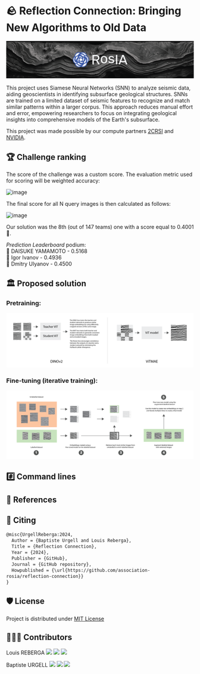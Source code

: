 # 🪨 Reflection Connection: Bringing New Algorithms to Old Data

<img src='assets/reflection-connection.png'>

This project uses Siamese Neural Networks (SNN) to analyze seismic data, aiding geoscientists in identifying subsurface
geological structures. SNNs are trained on a limited dataset of seismic features to recognize and match similar patterns
within a larger corpus. This approach reduces manual effort and error, empowering researchers to focus on integrating
geological insights into comprehensive models of the Earth's subsurface.

This project was made possible by our compute partners [2CRSI](https://2crsi.com/)
and [NVIDIA](https://www.nvidia.com/).

## 🏆 Challenge ranking
The score of the challenge was a custom score. The evaluation metric used for scoring will be weighted accuracy:

![image](https://github.com/association-rosia/reflection-connection/assets/65440015/fd9a0ee9-5a9b-490d-ba8a-91034b966e06)

The final score for all N query images is then calculated as follows:

![image](https://github.com/association-rosia/reflection-connection/assets/65440015/03245997-f593-424e-b463-a0e3e4f3b0a1)

Our solution was the 8th (out of 147 teams) one with a score equal to 0.4001 🎉.

*Prediction Leaderboard* podium:  
🥇 DAISUKE YAMAMOTO - 0.5168  
🥈 Igor Ivanov - 0.4936    
🥉 Dmitry Ulyanov - 0.4500  

## 🏛️ Proposed solution

### Pretraining: 
<img src='assets/pretraining.png'>

### Fine-tuning (iterative training): 
<img src='assets/iterative-training.png'>

## #️⃣ Command lines

## 🔬 References

## 📝 Citing

```
@misc{UrgellReberga:2024,
  Author = {Baptiste Urgell and Louis Reberga},
  Title = {Reflection Connection},
  Year = {2024},
  Publisher = {GitHub},
  Journal = {GitHub repository},
  Howpublished = {\url{https://github.com/association-rosia/reflection-connection}}
}
```

## 🛡️ License

Project is distributed under [MIT License](https://github.com/association-rosia/reflection-connection/blob/main/LICENSE)

## 👨🏻‍💻 Contributors

Louis
REBERGA <a href="https://twitter.com/rbrgAlou"><img src="https://abs.twimg.com/favicons/twitter.3.ico" width="18px"/></a> <a href="https://www.linkedin.com/in/louisreberga/"><img src="https://static.licdn.com/sc/h/akt4ae504epesldzj74dzred8" width="18px"/></a> <a href="louis.reberga@gmail.com"><img src="https://www.google.com/a/cpanel/aqsone.com/images/favicon.ico" width="18px"/></a>

Baptiste
URGELL <a href="https://twitter.com/Baptiste2108"><img src="https://abs.twimg.com/favicons/twitter.3.ico" width="18px"/></a> <a href="https://www.linkedin.com/in/baptiste-urgell/"><img src="https://static.licdn.com/sc/h/akt4ae504epesldzj74dzred8" width="18px"/></a> <a href="baptiste.u@gmail.com"><img src="https://www.google.com/a/cpanel/aqsone.com/images/favicon.ico" width="18px"/></a> 

